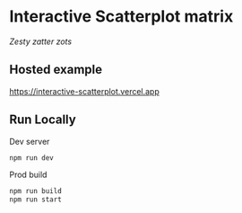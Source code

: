 # Interactive Scatterplot matrix
*Zesty zatter zots*

## Hosted example

https://interactive-scatterplot.vercel.app


## Run Locally

Dev server

```bash
npm run dev
```

Prod build

```bash
npm run build
npm run start
```